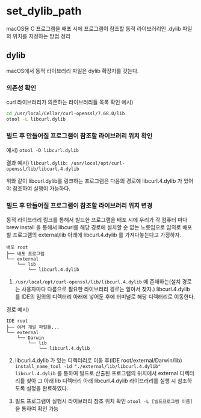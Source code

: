 # set_dylib_path
macOS용 C 프로그램을 배포 시에 프로그램이 참조할 동적 라이브러리인 .dylib 파일의 위치를 지정하는 방법 정리

## dylib
macOS에서 동적 라이브러리 파일은 dylib 확장자를 갖는다.

### 의존성 확인
curl 라이브러리가 의존하는 라이브러리들 목록 확인 예시) 
```bash
cd /usr/local/Cellar/curl-openssl/7.68.0/lib
otool -L libcurl.dylib
```

### 빌드 후 만들어질 프로그램이 참조할 라이브러리 위치 확인
예시) `otool -D libcurl.dylib`

결과 예시) 
`libcurl.dylib:
/usr/local/opt/curl-openssl/lib/libcurl.4.dylib`

위와 같이 libcurl.dylib를 링크하는 프로그램은 다음의 경로에 libcurl.4.dylib 가 있어야 참조하여 실행이 가능하다.

### 빌드 후 만들어질 프로그램이 참조할 라이브러리 위치 변경
동적 라이브러리 링크를 통해서 빌드한 프로그램을 배포 시에 우리가 각 컴퓨터 마다 brew install 을 통해서 libcurl를 해당 경로에 
설치할 순 없는 노릇임으로 임의로 배포할 프로그램의 external/lib 아래에 libcurl.4.dylib 를 가져다놓는다고 가정하자.
```
배포 root
├── 배포 프로그램
└── external
    └── lib
        └── libcurl.4.dylib
```

1. `/usr/local/opt/curl-openssl/lib/libcurl.4.dylib` 에 존재하는(설치 경로는 사용자마다 다름으로 필요한 라이브러리 경로는 알아서 찾자.) 
libcurl.4.dylib 를 IDE의 임의의 디렉터리 아래에 넣어둔 후에 터미널로 해당 디렉터리로 이동한다.

경로 예시)
```
IDE root
├── 여러 개발 파일들...
└── external
    └── Darwin
        └── lib
            └── libcurl.4.dylib
```

2. libcurl.4.dylib 가 있는 디렉터리로 이동 후(IDE root/external/Darwin/lib) 
`install_name_tool -id "./external/lib/libcurl.4.dylib" libcurl.4.dylib` 를 통하여 빌드로 산출된 프로그램의 위치에서 
external 디렉터리를 찾아 그 아래 lib 디렉터리 아래 libcurl.4.dylib 라이브러리를 실행 시 참조하도록 설정을 완료하였다.

3. 빌드 프로그램이 실행시 라이브러리 참조 위치 확인
`otool -L [빌드프로그램 이름]` 을 통하여 확인 가능

